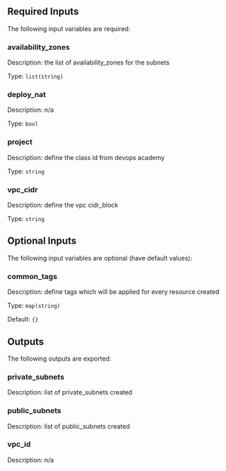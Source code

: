 ## Required Inputs

The following input variables are required:

### availability\_zones

Description: the list of availability\_zones for the subnets

Type: `list(string)`

### deploy\_nat

Description: n/a

Type: `bool`

### project

Description: define the class id from devops academy

Type: `string`

### vpc\_cidr

Description: define the vpc cidr\_block

Type: `string`

## Optional Inputs

The following input variables are optional (have default values):

### common\_tags

Description: define tags which will be applied for every resource created

Type: `map(string)`

Default: `{}`

## Outputs

The following outputs are exported:

### private\_subnets

Description: list of private\_subnets created

### public\_subnets

Description: list of public\_subnets created

### vpc\_id

Description: n/a


